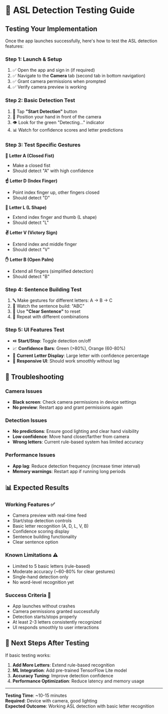# 🧪 ASL Detection Testing Guide

## Testing Your Implementation

Once the app launches successfully, here's how to test the ASL detection features:

### **Step 1: Launch & Setup**

1. ✅ Open the app and sign in (if required)
2. ✅ Navigate to the **Camera** tab (second tab in bottom navigation)
3. ✅ Grant camera permissions when prompted
4. ✅ Verify camera preview is working

### **Step 2: Basic Detection Test**

1. 🎯 Tap **"Start Detection"** button
2. 🤲 Position your hand in front of the camera
3. 👁️ Look for the green "Detecting..." indicator
4. 📊 Watch for confidence scores and letter predictions

### **Step 3: Test Specific Gestures**

**🤜 Letter A (Closed Fist)**

- Make a closed fist
- Should detect "A" with high confidence

**☝️ Letter D (Index Finger)**

- Point index finger up, other fingers closed
- Should detect "D"

**🤟 Letter L (L Shape)**

- Extend index finger and thumb (L shape)
- Should detect "L"

**✌️ Letter V (Victory Sign)**

- Extend index and middle finger
- Should detect "V"

**✋ Letter B (Open Palm)**

- Extend all fingers (simplified detection)
- Should detect "B"

### **Step 4: Sentence Building Test**

1. 🔤 Make gestures for different letters: A → B → C
2. 📝 Watch the sentence build: "ABC"
3. 🧹 Use **"Clear Sentence"** to reset
4. 🔁 Repeat with different combinations

### **Step 5: UI Features Test**

- ⏯️ **Start/Stop**: Toggle detection on/off
- 📈 **Confidence Bars**: Green (>80%), Orange (60-80%)
- 🎯 **Current Letter Display**: Large letter with confidence percentage
- 📱 **Responsive UI**: Should work smoothly without lag

## 🐛 Troubleshooting

### Camera Issues

- **Black screen**: Check camera permissions in device settings
- **No preview**: Restart app and grant permissions again

### Detection Issues

- **No predictions**: Ensure good lighting and clear hand visibility
- **Low confidence**: Move hand closer/farther from camera
- **Wrong letters**: Current rule-based system has limited accuracy

### Performance Issues

- **App lag**: Reduce detection frequency (increase timer interval)
- **Memory warnings**: Restart app if running long periods

## 📊 Expected Results

### **Working Features** ✅

- Camera preview with real-time feed
- Start/stop detection controls
- Basic letter recognition (A, D, L, V, B)
- Confidence scoring display
- Sentence building functionality
- Clear sentence option

### **Known Limitations** ⚠️

- Limited to 5 basic letters (rule-based)
- Moderate accuracy (~60-80% for clear gestures)
- Single-hand detection only
- No word-level recognition yet

### **Success Criteria** 🎯

- App launches without crashes
- Camera permissions granted successfully
- Detection starts/stops properly
- At least 2-3 letters consistently recognized
- UI responds smoothly to user interactions

## 🚀 Next Steps After Testing

If basic testing works:

1. **Add More Letters**: Extend rule-based recognition
2. **ML Integration**: Add pre-trained TensorFlow Lite model
3. **Accuracy Tuning**: Improve detection confidence
4. **Performance Optimization**: Reduce latency and memory usage

---

**Testing Time**: ~10-15 minutes  
**Required**: Device with camera, good lighting  
**Expected Outcome**: Working ASL detection with basic letter recognition

